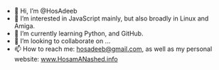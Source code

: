 - 👋 Hi, I’m @HosAdeeb
- 👀 I’m interested in JavaScript mainly, but also broadly in Linux and Amiga.
- 🌱 I’m currently learning Python, and GitHub.
- 💞️ I’m looking to collaborate on ...
- 📫 How to reach me: hosadeeb@gmail.com, as well as my personal website: www.HosamANashed.info

<!---
HosAdeeb/HosAdeeb is a ✨ special ✨ repository because its `README.md` (this file) appears on your GitHub profile.
You can click the Preview link to take a look at your changes.
--->
